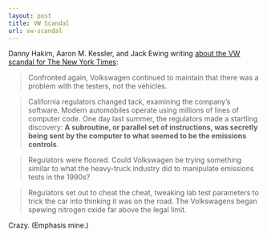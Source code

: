 ```yaml
---
layout: post
title: VW Scandal
url: vw-scandal
---
```


Danny Hakim, Aaron M. Kessler, and Jack Ewing writing [about the VW scandal for The New York Times](http://www.nytimes.com/2015/09/27/business/as-vw-pushed-to-be-no-1-ambitions-fueled-a-scandal.html):

> Confronted again, Volkswagen continued to maintain that there was a problem with the testers, not the vehicles.

> California regulators changed tack, examining the company’s software. Modern automobiles operate using millions of lines of computer code. One day last summer, the regulators made a startling discovery: **A subroutine, or parallel set of instructions, was secretly being sent by the computer to what seemed to be the emissions controls**.

> Regulators were floored. Could Volkswagen be trying something similar to what the heavy-truck industry did to manipulate emissions tests in the 1990s?

> Regulators set out to cheat the cheat, tweaking lab test parameters to trick the car into thinking it was on the road. The Volkswagens began spewing nitrogen oxide far above the legal limit.

Crazy. (Emphasis mine.)
